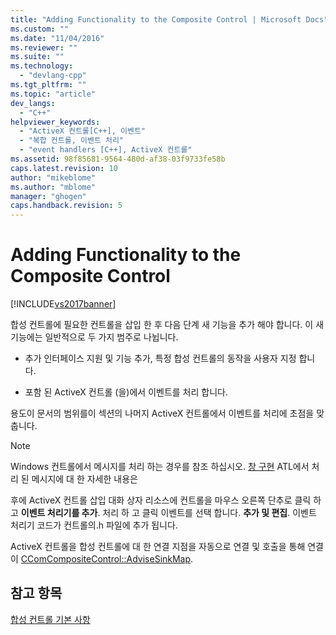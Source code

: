 ```yaml
---
title: "Adding Functionality to the Composite Control | Microsoft Docs"
ms.custom: ""
ms.date: "11/04/2016"
ms.reviewer: ""
ms.suite: ""
ms.technology: 
  - "devlang-cpp"
ms.tgt_pltfrm: ""
ms.topic: "article"
dev_langs: 
  - "C++"
helpviewer_keywords: 
  - "ActiveX 컨트롤[C++], 이벤트"
  - "복합 컨트롤, 이벤트 처리"
  - "event handlers [C++], ActiveX 컨트롤"
ms.assetid: 98f85681-9564-480d-af38-03f9733fe58b
caps.latest.revision: 10
author: "mikeblome"
ms.author: "mblome"
manager: "ghogen"
caps.handback.revision: 5
---
```

# Adding Functionality to the Composite Control
[!INCLUDE[vs2017banner](../assembler/inline/includes/vs2017banner.md)]

합성 컨트롤에 필요한 컨트롤을 삽입 한 후 다음 단계 새 기능을 추가 해야 합니다.  이 새 기능에는 일반적으로 두 가지 범주로 나뉩니다.  
  
-   추가 인터페이스 지원 및 기능 추가, 특정 합성 컨트롤의 동작을 사용자 지정 합니다.  
  
-   포함 된 ActiveX 컨트롤 \(을\)에서 이벤트를 처리 합니다.  
  
 용도이 문서의 범위를이 섹션의 나머지 ActiveX 컨트롤에서 이벤트를 처리에 초점을 맞춥니다.  
  
> [!NOTE]
>  Windows 컨트롤에서 메시지를 처리 하는 경우를 참조 하십시오.  [창 구현](../atl/implementing-a-window.md) ATL에서 처리 된 메시지에 대 한 자세한 내용은  
  
 후에 ActiveX 컨트롤 삽입 대화 상자 리소스에 컨트롤을 마우스 오른쪽 단추로 클릭 하 고  **이벤트 처리기를 추가**.  처리 하 고 클릭 이벤트를 선택 합니다.  **추가 및 편집**.  이벤트 처리기 코드가 컨트롤의.h 파일에 추가 됩니다.  
  
 ActiveX 컨트롤을 합성 컨트롤에 대 한 연결 지점을 자동으로 연결 및 호출을 통해 연결이  [CComCompositeControl::AdviseSinkMap](../Topic/CComCompositeControl::AdviseSinkMap.md).  
  
## 참고 항목  
 [합성 컨트롤 기본 사항](../atl/atl-composite-control-fundamentals.md)